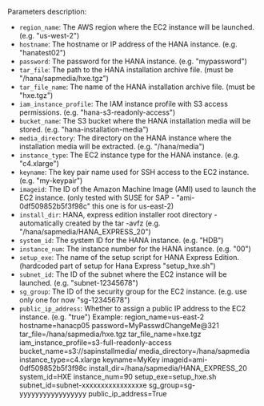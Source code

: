 Parameters description:

- `region_name`: The AWS region where the EC2 instance will be launched. (e.g. "us-west-2")
- `hostname`: The hostname or IP address of the HANA instance. (e.g. "hanatest02")
- `password`: The password for the HANA instance. (e.g. "mypassword")
- `tar_file`: The path to the HANA installation archive file. (must be "/hana/sapmedia/hxe.tgz")
- `tar_file_name`: The name of the HANA installation archive file. (must be "hxe.tgz")
- `iam_instance_profile`: The IAM instance profile with S3 access permissions. (e.g. "hana-s3-readonly-access")
- `bucket_name`: The S3 bucket where the HANA installation media will be stored. (e.g. "hana-installation-media")
- `media_directory`: The directory on the HANA instance where the installation media will be extracted. (e.g. "/hana/media")
- `instance_type`: The EC2 instance type for the HANA instance. (e.g. "c4.xlarge")
- `keyname`: The key pair name used for SSH access to the EC2 instance. (e.g. "my-keypair")
- `imageid`: The ID of the Amazon Machine Image (AMI) used to launch the EC2 instance. (only tested with SUSE for SAP - "ami-0df509852b5f3f98c" this one is for us-east-2)
- `install_dir`: HANA, express edition installer root directory - automatically created by the tar -avfz (e.g. "/hana/sapmedia/HANA_EXPRESS_20")
- `system_id`: The system ID for the HANA instance. (e.g. "HDB")
- `instance_num`: The instance number for the HANA instance. (e.g. "00")
- `setup_exe`: The name of the setup script for HANA Express Edition. (hardcoded part of setup for Hana Express "setup_hxe.sh")
- `subnet_id`: The ID of the subnet where the EC2 instance will be launched. (e.g. "subnet-12345678")
- `sg_group`: The ID of the security group for the EC2 instance. (e.g. use only one for now "sg-12345678")
- `public_ip_address`: Whether to assign a public IP address to the EC2 instance. (e.g. "true")
Example:
region_name=us-east-2
hostname=hanacp05
password=MyPasswdChangeMe@321
tar_file=/hana/sapmedia/hxe.tgz
tar_file_name=hxe.tgz
iam_instance_profile=s3-full-readonly-access
bucket_name=s3://sapinstallmedia/
media_directory=/hana/sapmedia
instance_type=c4.xlarge
keyname=MyKey
imageid=ami-0df509852b5f3f98c
install_dir=/hana/sapmedia/HANA_EXPRESS_20
system_id=HXE
instance_num=90
setup_exe=setup_hxe.sh
subnet_id=subnet-xxxxxxxxxxxxxxxxe
sg_group=sg-yyyyyyyyyyyyyyyyy
public_ip_address=True
